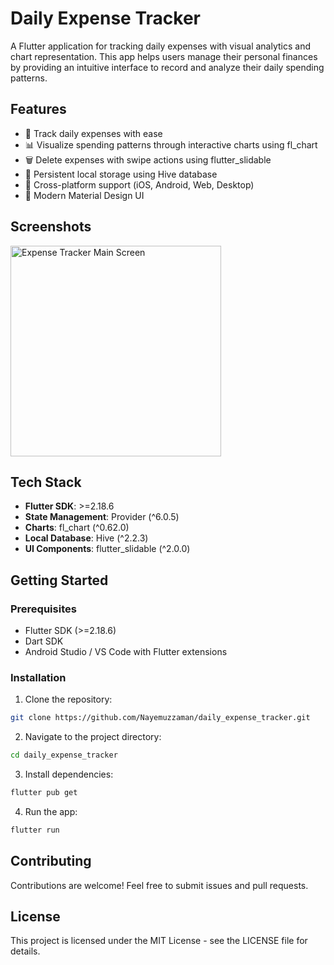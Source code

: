 # Daily Expense Tracker

A Flutter application for tracking daily expenses with visual analytics and chart representation. This app helps users manage their personal finances by providing an intuitive interface to record and analyze their daily spending patterns.

## Features

- 📝 Track daily expenses with ease
- 📊 Visualize spending patterns through interactive charts using fl_chart
- 🗑️ Delete expenses with swipe actions using flutter_slidable
- 💾 Persistent local storage using Hive database
- 📱 Cross-platform support (iOS, Android, Web, Desktop)
- 🎨 Modern Material Design UI

## Screenshots

<img width="337" alt="Expense Tracker Main Screen" src="https://github.com/Nayemuzzaman/daily_expense_tracker/assets/12158468/97a01709-cb62-4df4-bd3f-3182bee44ea5.png">

## Tech Stack

- **Flutter SDK**: >=2.18.6
- **State Management**: Provider (^6.0.5)
- **Charts**: fl_chart (^0.62.0)
- **Local Database**: Hive (^2.2.3)
- **UI Components**: flutter_slidable (^2.0.0)

## Getting Started

### Prerequisites

- Flutter SDK (>=2.18.6)
- Dart SDK
- Android Studio / VS Code with Flutter extensions

### Installation

1. Clone the repository:
```bash
git clone https://github.com/Nayemuzzaman/daily_expense_tracker.git
```

2. Navigate to the project directory:
```bash
cd daily_expense_tracker
```

3. Install dependencies:
```bash
flutter pub get
```

4. Run the app:
```bash
flutter run
```

## Contributing

Contributions are welcome! Feel free to submit issues and pull requests.

## License

This project is licensed under the MIT License - see the LICENSE file for details.
